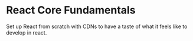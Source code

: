 # React Core Fundamentals

Set up React from scratch with CDNs to have a taste of what it feels like
to develop in react.
